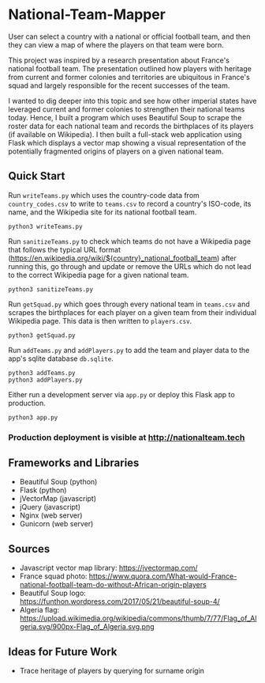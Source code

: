 # National-Team-Mapper
User can select a country with a national or official football team, and then they can view a map of where the players on that team were born.

This project was inspired by a research presentation about France's national football team. The presentation outlined how players with heritage from
current and former colonies and territories are ubiquitous in France's squad and largely responsible for the recent successes of the team.

I wanted to dig deeper into this topic and see how other imperial states have leveraged current and former colonies to strengthen their national teams today. Hence, I built a program which uses Beautiful Soup to scrape the roster data for each national team and records the birthplaces of its players (if available on Wikipedia). I then built a full-stack web application using Flask which displays a vector map showing a visual representation of the potentially fragmented origins of players on a given national team.

## Quick Start
Run `writeTeams.py` which uses the country-code data from `country_codes.csv` to write to `teams.csv` to record a country's ISO-code, its name, and the Wikipedia site for its national football team.
```
python3 writeTeams.py
```
Run `sanitizeTeams.py` to check which teams do not have a Wikipedia page that follows the typical URL format (https://en.wikipedia.org/wiki/${country}_national_football_team) after running this, go through and update or remove the URLs which do not lead to the correct Wikipedia page for a given national team.
```
python3 sanitizeTeams.py
```
Run `getSquad.py` which goes through every national team in `teams.csv` and scrapes the birthplaces for each player on a given team from their individual Wikipedia page. This data is then written to `players.csv`.
```
python3 getSquad.py
```
Run `addTeams.py` and `addPlayers.py` to add the team and player data to the app's sqlite database `db.sqlite`.
```
python3 addTeams.py
python3 addPlayers.py
```
Either run a development server via `app.py` or deploy this Flask app to production.
```
python3 app.py
```

### Production deployment is visible at http://nationalteam.tech

## Frameworks and Libraries
* Beautiful Soup (python)
* Flask (python)
* jVectorMap (javascript)
* jQuery (javascript)
* Nginx (web server)
* Gunicorn (web server)

## Sources
* Javascript vector map library: https://jvectormap.com/
* France squad photo: https://www.quora.com/What-would-France-national-football-team-do-without-African-origin-players
* Beautiful Soup logo: https://funthon.wordpress.com/2017/05/21/beautiful-soup-4/
* Algeria flag: https://upload.wikimedia.org/wikipedia/commons/thumb/7/77/Flag_of_Algeria.svg/900px-Flag_of_Algeria.svg.png

## Ideas for Future Work
- Trace heritage of players by querying for surname origin
